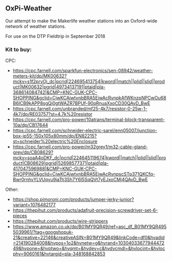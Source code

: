 ## OxPi-Weather

Our attempt to make the Makerlife weather stations into an Oxford-wide network of weather stations.

For use on the DTP Fieldtrip in September 2018

### Kit to buy:
CPC:
- https://cpc.farnell.com/sparkfun-electronics/sen-08942/weather-meters-kit/dp/MK00632?mckv=s1f2prvOj_dc|pcrid|224695413754|kword||match||plid||slid||product|MK00632|pgrid|49734137191|ptaid|pla-368614084742|&CMP=KNC-GUK-CPC-SHOPPING&gclid=CjwKCAjwtvnbBRA5EiwAcRvnpkAfWKnzpNPCwOu68B6ICB9kAPP8sgQj0gtWAZR7BPUf-90pRnuaXxoCD30QAvD_BwE
- https://cpc.farnell.com/unbranded/mf25-4k7/resistor-0-25w-1-4k7/dp/RE03757?st=4.7k%20resistor
- https://cpc.farnell.com/pro-power/10atrans/terminal-block-transparent-10a/dp/CB17644
- https://cpc.farnell.com/schneider-electric-sarel/enn05007/junction-box-ip55-150x105x80mm/dp/EN82215?st=schneider%20electric%20Enclosure
- https://cpc.farnell.com/pro-power/m32grey1/m32-cable-gland-grey/dp/CB08629?mckv=soaA4oDKF_dc|pcrid|224645119674|kword||match||plid||slid||product|CB08629|pgrid|52698577371|ptaid|pla-417047596988|&CMP=KNC-GUK-CPC-SHOPPING&gclid=CjwKCAjwtvnbBRA5EiwAcRvnpscSTp371QKCfq-Bwr0rnhvYLVUqyu9iaTtj3Sh7Y6l5SqQVt7yEJxoCMj4QAvD_BwE

Other:
- https://shop.pimoroni.com/products/jumper-jerky-junior?variant=1076482177
- https://thepihut.com/products/adafruit-precision-screwdriver-set-6-pieces
- https://thepihut.com/products/wire-strippers
- https://www.amazon.co.uk/dp/B01MY9QR49/ref=asc_df_B01MY9QR4955039961/?tag=googshopuk-21&creative=22146&creativeASIN=B01MY9QR49&linkCode=df0&hvadid=214190284008&hvpos=1o2&hvnetw=g&hvrand=1030403367794447249&hvpone=&hvptwo=&hvqmt=&hvdev=c&hvdvcmdl=&hvlocint=&hvlocphy=9060161&hvtargid=pla-348168842853
